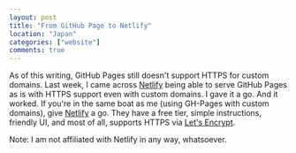 ```yaml
---
layout: post
title: "From GitHub Page to Netlify"
location: "Japan"
categories: ["website"]
comments: true
---
```


As of this writing, GitHub Pages still doesn't support HTTPS for custom domains. Last week, I came across [Netlify](https://www.netlify.com/github-pages-vs-netlify/) being able to serve GitHub Pages as is with HTTPS support even with custom domains. I gave it a go. And it worked. If you're in the same boat as me (using GH-Pages with custom domains), give [Netlify](https://www.netlify.com/) a go. They have a free tier, simple instructions, friendly UI, and most of all, supports HTTPS via [Let's Encrypt](https://letsencrypt.org/).

Note: I am not affiliated with Netlify in any way, whatsoever.
